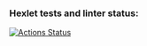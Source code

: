 ### Hexlet tests and linter status:
[![Actions Status](https://github.com/Peredery/rails-project-65/actions/workflows/hexlet-check.yml/badge.svg)](https://github.com/Peredery/rails-project-65/actions)